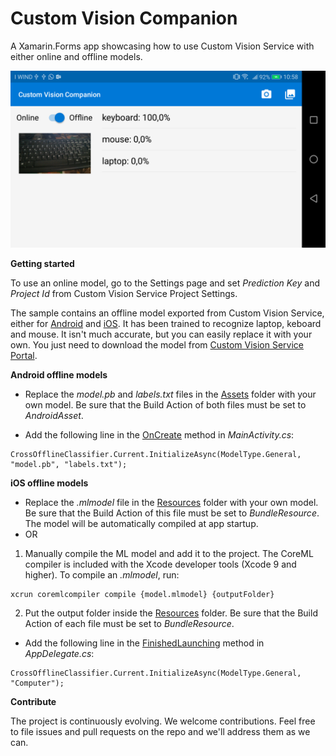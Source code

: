 # Custom Vision Companion

A Xamarin.Forms app showcasing how to use Custom Vision Service with either online and offline models.

![A screenshot of the Android version](https://raw.githubusercontent.com/DotNetToscana/CustomVisionCompanion/master/Screenshots/Android-1.png)

**Getting started**

To use an online model, go to the Settings page and set *Prediction Key* and *Project Id* from Custom Vision Service Project Settings.

The sample contains an offline model exported from Custom Vision Service, either for [Android](https://github.com/DotNetToscana/CustomVisionCompanion/tree/master/Src/CustomVisionCompanion/CustomVisionCompanion.Android/Assets) and [iOS](https://github.com/DotNetToscana/CustomVisionCompanion/blob/master/Src/CustomVisionCompanion/CustomVisionCompanion.iOS/Computer.mlmodel). It has been trained to recognize laptop, keboard and mouse. It isn't much accurate, but you can easily replace it with your own. You just need to download the model from [Custom Vision Service Portal](https://docs.microsoft.com/en-us/azure/cognitive-services/custom-vision-service/export-your-model).

**Android offline models**

- Replace the *model.pb* and *labels.txt* files in the [Assets](https://github.com/DotNetToscana/CustomVisionCompanion/tree/master/Src/CustomVisionCompanion/CustomVisionCompanion.Android/Assets) folder with your own model. Be sure that the Build Action of both files must be set to *AndroidAsset*.

- Add the following line in the [OnCreate](https://github.com/DotNetToscana/CustomVisionCompanion/blob/master/Src/CustomVisionCompanion/CustomVisionCompanion.Android/MainActivity.cs#L31) method in *MainActivity.cs*:

```
CrossOfflineClassifier.Current.InitializeAsync(ModelType.General, "model.pb", "labels.txt");
```

**iOS offline models**

- Replace the *.mlmodel* file in the [Resources](https://github.com/DotNetToscana/CustomVisionCompanion/tree/master/Src/CustomVisionCompanion/CustomVisionCompanion.iOS/Resources) folder with your own model. Be sure that the Build Action of this file must be set to *BundleResource*. The model will be automatically compiled at app startup.
- OR
1. Manually compile the ML model and add it to the project. The CoreML compiler is included with the Xcode developer tools (Xcode 9 and higher). To compile an *.mlmodel*, run:

```
xcrun coremlcompiler compile {model.mlmodel} {outputFolder}
```

2. Put the output folder inside the [Resources](https://github.com/DotNetToscana/CustomVisionCompanion/tree/master/Src/CustomVisionCompanion/CustomVisionCompanion.iOS/Resources) folder. Be sure that the Build Action of each file must be set to *BundleResource*.

- Add the following line in the [FinishedLaunching](https://github.com/DotNetToscana/CustomVisionCompanion/blob/master/Src/CustomVisionCompanion/CustomVisionCompanion.iOS/AppDelegate.cs#L47) method in *AppDelegate.cs*:

```
CrossOfflineClassifier.Current.InitializeAsync(ModelType.General, "Computer");
```

**Contribute**

The project is continuously evolving. We welcome contributions. Feel free to file issues and pull requests on the repo and we'll address them as we can.
